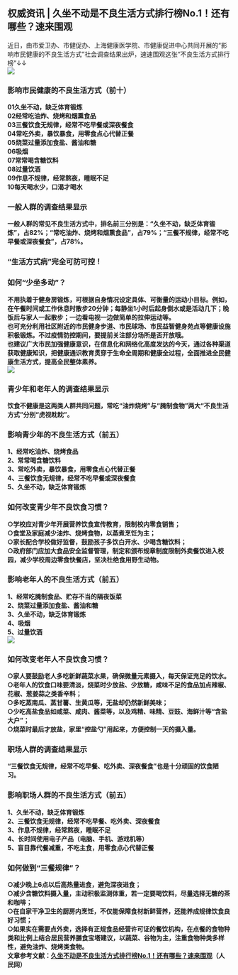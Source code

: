 ## 权威资讯 | 久坐不动是不良生活方式排行榜No.1！还有哪些？速来围观  
近日，由市爱卫办、市健促办、上海健康医学院、市健康促进中心共同开展的“影响市民健康的不良生活方式”社会调查结果出炉，速速围观这张“不良生活方式排行榜”↓↓  
![](http://cdncms.v-keep.cn/wp-content/uploads/2020/07/u29722788701725132368fm26gp0.jpg)  
### 影响市民健康的不良生活方式</strong><strong>（前十）  
01久坐不动，缺乏体育锻炼  
02经常吃油炸、烧烤和烟熏食品  
03三餐饮食无规律，经常不吃早餐或深夜餐食  
04常吃外卖，暴饮暴食，用零食点心代替正餐  
05烧菜过量添加食盐、酱油和糖  
06吸烟  
07常常喝含糖饮料  
08过量饮酒  
09作息不规律，经常熬夜，睡眠不足  
10每天喝水少，口渴才喝水  
### 一般人群的调查结果显示  
一般人群的常见不良生活方式中，排名前三分别是：“久坐不动，缺乏体育锻炼”，占82%；“常吃油炸、烧烤和烟熏食品”，占79%；“三餐不规律，经常不吃早餐或深夜餐食”，占78%。  
### “生活方式病”完全可防可控！  
### 如何“少坐多动”？  
不用执着于健身房锻炼，可根据自身情况设定具体、可衡量的运动小目标。例如，在午餐时间或工作休息时散步20分钟；每静坐1小时后起身倒水或是活动几下；晚饭后与家人一起散步；一边看电视一边做简单的拉伸运动等。  
也可充分利用社区附近的市民健身步道、市民球场、市民益智健身苑点等健康设施积极锻炼。不过疫情防控期间，要提前关注部分场所是否开放哦。  
也建议广大市民加强健康意识，在信息化和网络化高度发达的今天，通过各种渠道获取健康知识，把健康通识教育贯穿于生命全周期和健康全过程，全面推进全民健康生活方式，提高全民整体素养。  
![](http://cdncms.v-keep.cn/wp-content/uploads/2020/07/u2148098363740736879fm15gp0.jpg)  
### 青少年和老年人的调查结果显示  
饮食不健康是这两类人群共同问题，常吃“油炸烧烤”与“腌制食物”两大“不良生活方式”分别“虎视眈眈”。  
### 影响青少年的不良生活方式（前五）  
1、经常吃油炸、烧烤食品  
2、常常喝含糖饮料  
3、常吃外卖，暴饮暴食，用零食点心代替正餐  
4、三餐饮食无规律，经常不吃早餐或深夜餐食  
5、久坐不动，缺乏体育锻炼  
### 如何改变青少年不良饮食习惯？  
○学校应对青少年开展营养饮食宣传教育，限制校内零食销售；  
○食堂及家庭减少油炸、烧烤食物，以蒸煮烹饪为主；  
○家长配合学校做好监督，鼓励孩子多饮白开水、少喝含糖饮料；  
○政府部门应加大食品安全监督管理，制定和颁布规章制度限制外卖餐饮进入校园，减少学校周边零食快餐店，坚决杜绝食用野生动物。  
### 影响老年人的不良生活方式（前五）  
1、经常吃腌制食品、贮存不当的隔夜饭菜  
2、烧菜过量添加食盐、酱油和糖  
3、久坐不动，缺乏体育锻炼  
4、吸烟  
5、过量饮酒  
![](http://cdncms.v-keep.cn/wp-content/uploads/2020/07/li.jpg)  
### 如何改变老年人不良饮食习惯？  
○家人要鼓励老人多吃新鲜蔬菜水果，确保微量元素摄入，每天保证充足的饮水。  
○老年人的饮食口味要清淡，烧菜时少放盐、少放糖，咸味不足的食品加点辣椒、花椒、葱姜蒜之类香辛料；  
○多吃蒸南瓜、蒸甘薯、生黄瓜等，无盐却仍然新鲜美味；  
○少吃高盐食品如咸菜、咸肉、酱菜等，以及鸡精、味精、豆豉、海鲜汁等“含盐大户”；  
○烧菜时最后才放盐，家里“控盐勺”用起来，方便控制一天的摄入量。  
### 职场人群的调查结果显示  
“三餐饮食无规律，经常不吃早餐、吃外卖、深夜餐食”也是十分顽固的饮食陋习。  
### 影响职场人群的不良生活方式（前五）  
1、久坐不动，缺乏体育锻炼  
2、三餐饮食无规律，经常不吃早餐、吃外卖、深夜餐食  
3、作息不规律，经常熬夜，睡眠不足  
4、长时间使用电子产品（电脑、手机、游戏机等）  
5、盲目靠代餐减重，不吃主食，用零食点心代替正餐  
### 如何做到“三餐规律”？  
○减少晚上6点以后高热量进食，避免深夜进食；  
○减少含糖饮料摄入量，主动积极监测体重，若一定要喝饮料，尽量选择无糖的茶和咖啡；  
○在自家干净卫生的厨房内烹饪，不仅能保障食材新鲜营养，还能养成规律饮食良好习惯；  
○如果实在需要点外卖，选择有正规食品经营许可证的餐饮机构，在点餐的食物种类和比例上结合居民营养膳食宝塔建议，以蔬菜、谷物为主，注重食物种类多样性，避免油炸、烧烤类食物。  
文章参考文献：<a href="https://m.gmw.cn/toutiao/2020-04/16/content_1301152850.htm?tt_group_id=6816168639293555214">久坐不动是不良生活方式排行榜No.1！还有哪些？速来围观</a>（人民网）  
<!--EndFragment-->  
